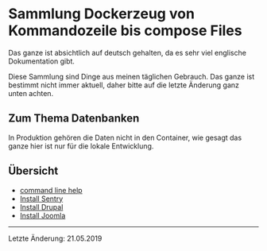 # Sammlung Dockerzeug von Kommandozeile bis compose Files

Das ganze ist absichtlich auf deutsch gehalten, da es sehr viel englische Dokumentation gibt.

Diese Sammlung sind Dinge aus meinen täglichen Gebrauch.
Das ganze ist bestimmt nicht immer aktuell, daher bitte auf die letzte Änderung ganz unten achten. 

## Zum Thema Datenbanken

In Produktion gehören die Daten nicht in den Container, wie gesagt das ganze hier ist nur für die lokale Entwicklung.

## Übersicht

* [command line help](cli/README.md)
* [Install Sentry](sentry/README.md)
* [Install Drupal](drupal/README.md)
* [Install Joomla](joomla/README.md)




---
Letzte Änderung: 21.05.2019